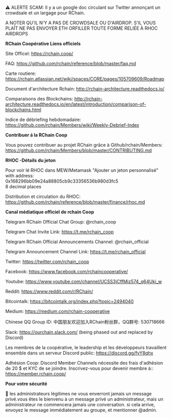 :warning: ALERTE SCAM: Il y a un google doc circulant sur Twitter annonçant un crowdsale et un largage pour RChain.

A NOTER QU'IL N'Y A PAS DE CROWDSALE OU D'AIRDROP. S'IL VOUS PLAÎT NE PAS ENVOYER ETH ORFILLER TOUTE FORME RELIÉE À RHOC AIRDROPS

**RChain Coopérative Liens officiels**

Site Officel: https://rchain.coop/

FAQ: https://github.com/rchain/reference/blob/master/faq.md

Carte routiere: https://rchain.atlassian.net/wiki/spaces/CORE/pages/105709609/Roadmap

Document d'architecture Rchain: http://rchain-architecture.readthedocs.io/

Comparaisons des Blockchains: http://rchain-architecture.readthedocs.io/en/latest/introduction/comparison-of-blockchains.html


Indice de débriefing hebdomadaire: https://github.com/rchain/Members/wiki/Weekly-Debrief-Index

**Contribuer á la RChain Coop**

Vous pouvez contribuer au projet RChain grâce à Github/rchain/Members: https://github.com/rchain/Members/blob/master/CONTRIBUTING.md

**RHOC -Détails du jeton**

Pour voir lé RHOC dans MEW/Metamask "Ajouter un jeton personnalisé" with address:  \
0x168296bb09e24a88805cb9c33356536b980d3fc5  \
8 decimal places

Distribution et circulation du RHOC: https://github.com/rchain/reference/blob/master/finance/rhoc.md

**Canal médiatique officiel de rchain Coop**

Telegram RChain Official Chat Group: @rchain_coop

Telegram Chat Invite Link: https://t.me/rchain_coop

Telegram RChain Official Announcements Channel: @rchain_official

Telegram Announcement Channel Link: https://t.me/rchain_official

Twitter: https://twitter.com/rchain_coop

Facebook: https://www.facebook.com/rchaincooperative/

Youtube: https://www.youtube.com/channel/UCSS3jCffMiz574_q64Ukj_w

Reddit: https://www.reddit.com/r/RChain/

Bitcointalk: https://bitcointalk.org/index.php?topic=2494040

Medium: https://medium.com/rchain-cooperative

Chinese QQ Group ID: 中国朋友欢迎加入RChain粉丝群，QQ群号: 530718666

Slack: https://ourchain.slack.com/ (being phased out and replaced by Discord)

 Les membres de la coopérative, le leadership et les développeurs travaillent ensemble dans un serveur Discord public: https://discord.gg/fvY8qhx

Adhésion Coop: Discord Member Channels nécessite des frais d'adhésion de 20 $ et KYC de se joindre. Inscrivez-vous pour devenir membre à:: https://member.rchain.coop/

**Pour votre sécurité**

:no_entry_sign: les administrateurs légitimes ne vous enverront jamais un message privé.vous êtes le bienvenu à un message privé un administrateur, mais un administrateur ne commencera jamais une conversation. si cela arrive, envoyez le message immédiatement au groupe, et  mentionner @admin.
